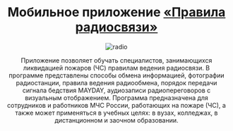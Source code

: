 
<h1 align="center">Мобильное приложение <a href="https:/disk.yandex.ru/d/iKo7fshqc0GYcg" target="_blank">«Правила радиосвязи»</a> </h1>
<div align="center">
  <img src="https://github.com/user-attachments/assets/e2108e10-6329-4f27-8c46-14a38249fa58" alt="radio">
</div>

<p align="center">Приложение позволяет обучать специалистов, занимающихся ликвидацией пожаров (ЧС) правилам ведения радиосвязи. В программе представлены способы обмена информацией, фотографии радиостанции, правила ведения радиообмена, порядок передачи сигнала бедствия MAYDAY, аудиозаписи радиопереговоров с визуальным отображением. Программа предназначена для сотрудников и работников МЧС России, работающих на пожаре (ЧС), а также может применяться в учебных целях: в вузах, колледжах, в дистанционном и заочном образовании.
</p>





